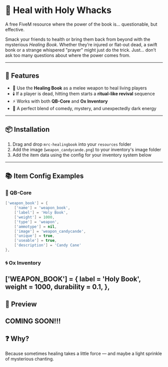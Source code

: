 # 📖 Heal with Holy Whacks

A free FiveM resource where the power of the book is... questionable, but effective.

Smack your friends to health or bring them back from beyond with the mysterious *Healing Book*. Whether they’re injured or flat-out dead, a swift bonk or a strange whispered "prayer" might just do the trick. Just... don’t ask too many questions about where the power comes from.

---

## 🧰 Features

- 🔨 Use the **Healing Book** as a melee weapon to heal living players  
- 🕯️ If a player is dead, hitting them starts a **ritual-like revival** sequence  
- ⚡ Works with both **QB-Core** and **Ox Inventory**  
- 🧙 A perfect blend of comedy, mystery, and unexpectedly dark energy  

---

## 📦 Installation

1. Drag and drop `mrc-healingbook` into your `resources` folder  
2. Add the image (`weapon_candycande.png`) to your inventory's image folder  
3. Add the item data using the config for your inventory system below  

---

## 📚 Item Config Examples

### 🧱 QB-Core

```lua
['weapon_book'] = {
    ['name'] = 'weapon_book',
    ['label'] = 'Holy Book',
    ['weight'] = 1000,
    ['type'] = 'weapon',
    ['ammotype'] = nil,
    ['image'] = 'weapon_candycande',
    ['unique'] = true,
    ['useable'] = true,
    ['description'] = 'Candy Cane'
},
```
### 🌀 Ox Inventory

['WEAPON_BOOK'] = {
    label = 'Holy Book',
    weight = 1000,
    durability = 0.1,
},
---

## 📸 Preview
COMING SOON!!!
---

## ❓ Why?

Because sometimes healing takes a little force — and maybe a light sprinkle of mysterious chanting.
